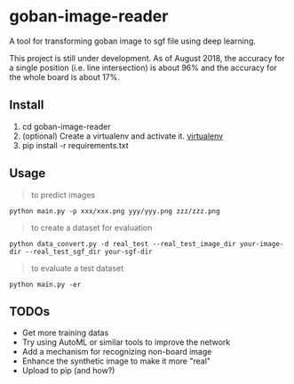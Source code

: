 goban-image-reader
====================
A tool for transforming goban image to sgf file using deep learning.

This project is still under development. As of August 2018,  the accuracy for a single position (i.e. line intersection) is about 96% and  the accuracy for the whole board is about 17%. 

Install
---
1. cd goban-image-reader
2. (optional) Create a virtualenv and activate it. [virtualenv](https://virtualenv.pypa.io/en/stable/userguide/#usage)
3. pip install -r requirements.txt

Usage
---
>to predict images

    python main.py -p xxx/xxx.png yyy/yyy.png zzz/zzz.png


>to create a dataset for evaluation 

    python data_convert.py -d real_test --real_test_image_dir your-image-dir --real_test_sgf_dir your-sgf-dir


>to evaluate a test dataset

    python main.py -er

TODOs
---
* Get more training datas 
* Try using AutoML or similar tools to improve the network
* Add a mechanism for recognizing non-board image
* Enhance the synthetic image to make it more "real"
* Upload to pip (and how?)
